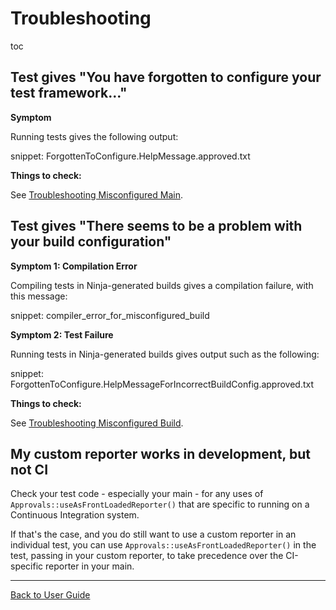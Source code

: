 <a id="top"></a>

# Troubleshooting


toc


## Test gives "You have forgotten to configure your test framework..."

**Symptom**

Running tests gives the following output:

snippet: ForgottenToConfigure.HelpMessage.approved.txt 

**Things to check:**

See [Troubleshooting Misconfigured Main](/doc/TroubleshootingMisconfiguredMain.md#top).

## Test gives "There seems to be a problem with your build configuration"

**Symptom 1: Compilation Error**

Compiling tests in Ninja-generated builds gives a compilation failure, with this message:

snippet: compiler_error_for_misconfigured_build

**Symptom 2: Test Failure**

Running tests in Ninja-generated builds gives output such as the following:

snippet: ForgottenToConfigure.HelpMessageForIncorrectBuildConfig.approved.txt

**Things to check:**

See [Troubleshooting Misconfigured Build](/doc/TroubleshootingMisconfiguredBuild.md#top).

## My custom reporter works in development, but not CI

Check your test code - especially your main - for any uses of `Approvals::useAsFrontLoadedReporter()` that are specific to running on a Continuous Integration system.

If that's the case, and you do still want to use a custom reporter in an individual test, you can use `Approvals::useAsFrontLoadedReporter()` in the test, passing in your custom reporter, to take precedence over the CI-specific reporter in your main.

---

[Back to User Guide](/doc/README.md#top)
